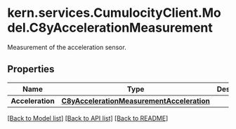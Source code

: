 # kern.services.CumulocityClient.Model.C8yAccelerationMeasurement
Measurement of the acceleration sensor.

## Properties

Name | Type | Description | Notes
------------ | ------------- | ------------- | -------------
**Acceleration** | [**C8yAccelerationMeasurementAcceleration**](C8yAccelerationMeasurementAcceleration.md) |  | [optional] 

[[Back to Model list]](../README.md#documentation-for-models) [[Back to API list]](../README.md#documentation-for-api-endpoints) [[Back to README]](../README.md)


